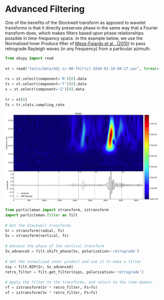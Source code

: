 # Advanced Filtering

One of the benefits of the Stockwell transform as apposed to wavelet transforms
is that it directly preserves phase in the same way that a Fourier transform
does, which makes filters based upon phase relationships possible in
time-frequency space.  In the example below, we use the Normalized Inner
Produce filter of [Meza-Fajardo et al., (2015)] to pass retrograde Rayleigh waves
(in any frequency) from a particular azimuth.


```python
from obspy import read

st = read("tests/data/mdj-ic-00-lh[rtz]-2010-01-10-00-27.sac", format='SAC')

rs = st.select(component='R')[0].data
ts = st.select(component='T')[0].data
v = st.select(component='Z')[0].data

tr = st[0]
fs = tr.stats.sampling_rate

```

![filtered retrograde radial](_static/stransforms_scalar.png)


[Meza-Fajardo et al., (2015)]: http://www.bssaonline.org/content/105/1/210.abstract


```python
from particleman import stransform, istransform
import particleman.filter as filt

# Get the Stockwell transforms
Sr = stransform(radial, fs)
Sv = stransform(vertical, fs)

# Advance the phase of the vertical transform
Sv_advanced = filt.shift_phase(Sv, polarization='retrograde')

# Get the normalized inner product and use it to make a filter
nip = filt.NIP(Sr, Sv_advanced)
retro_filter = filt.get_filter(nips, polarization='retrograde')

# Apply the filter to the transforms, and return to the time-domain
rf = istransform(Sr * retro_filter, Fs=fs)
vf = istransform(Sv * retro_filter, Fs=fs)

```

